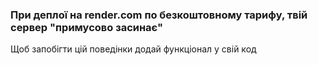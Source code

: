 ### При деплої на render.com по безкоштовному тарифу, твій сервер "примусово засинає"
Щоб запобігти цій поведінки додай функціонал у свій код
